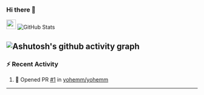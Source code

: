 ### Hi there 👋

<!--
**yohemm/yohemm** is a ✨ _special_ ✨ repository because its `README.md` (this file) appears on your GitHub profile.

Here are some ideas to get you started:

- 🔭 I’m currently working on platform web to make the code more accessible.
- 🌱 I’m currently learning NodeJs during my personnal time and learn in computer science University of Montpellier.
- 
- 👯 I’m looking to collaborate on ...
- 🤔 I’m looking for help with ...
- 💬 Ask me about ...
- 📫 How to reach me: ...
- 😄 Pronouns: ...
- ⚡ Fun fact: ...
-->
[<img width="25px" src="https://cdn.jsdelivr.net/gh/devicons/devicon/icons/nodejs/nodejs-original.svg" />](test)
![GitHub Stats](https://yohemm.vercel.app/api?username=yohemm&show_icons=true&count_private=true&theme=vision-friendly-dark)

![Ashutosh's github activity graph](https://github-readme-activity-graph.cyclic.app/graph?username=yohemm&custom_title=My%20Activity%20on%20GitHub&hide_border=true&theme=xcode)
---

### :zap: Recent Activity

<!--START_SECTION:activity-->
1. 💪 Opened PR [#1](https://github.com/yohemm/yohemm/pull/1) in [yohemm/yohemm](https://github.com/yohemm/yohemm)
<!--END_SECTION:activity-->
---

